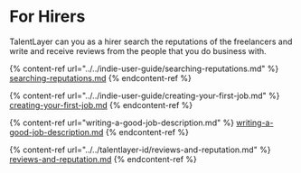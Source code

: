 # For Hirers

TalentLayer can you as a hirer search the reputations of the freelancers and write and receive reviews from the people that you do business with.&#x20;

{% content-ref url="../../indie-user-guide/searching-reputations.md" %}
[searching-reputations.md](../../indie-user-guide/searching-reputations.md)
{% endcontent-ref %}

{% content-ref url="../../indie-user-guide/creating-your-first-job.md" %}
[creating-your-first-job.md](../../indie-user-guide/creating-your-first-job.md)
{% endcontent-ref %}

{% content-ref url="writing-a-good-job-description.md" %}
[writing-a-good-job-description.md](writing-a-good-job-description.md)
{% endcontent-ref %}

{% content-ref url="../../talentlayer-id/reviews-and-reputation.md" %}
[reviews-and-reputation.md](../../talentlayer-id/reviews-and-reputation.md)
{% endcontent-ref %}
